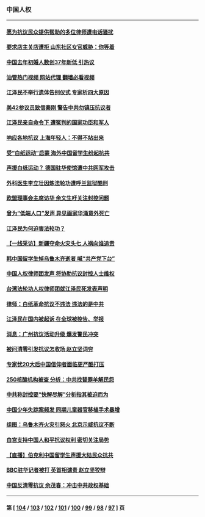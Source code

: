### 中国人权
---
#### [愿为抗议民众提供帮助的多位律师遭电话骚扰](../../pages/ncid278/n13877391.md?12022045) 
#### [要求店主关店遭拒 山东社区女官威胁：你等着](../../pages/ncid278/n13877354.md?12022045) 
#### [中国去年初婚人数创37年新低 引热议](../../pages/ncid278/n13877255.md?12022045) 
#### [油管热门视频 网站代理 翻墙必看视频](http://138.2.39.72:81/youtube.html?epic-marker?12022045)
#### [江泽民不举行遗体告别仪式 专家析四大原因](../../pages/ncid278/n13877155.md?12022045) 
#### [美42参议员致信秦刚 警告中共勿镇压抗议者](../../pages/ncid278/n13877070.md?12022045) 
#### [江泽民亲自命令下 遭冤判的国家功臣和军人](../../pages/ncid278/n13876685.md?12022045) 
#### [响应各地抗议 上海年轻人：不得不站出来](../../pages/ncid278/n13876261.md?12022045) 
#### [受“白纸运动”启蒙 海外中国留学生纷起抗共](../../pages/ncid278/n13876919.md?12022045) 
#### [声援白纸运动？ 德国驻华使馆遭中共网军攻击](../../pages/ncid278/n13876887.md?12022045) 
#### [外科医生李立壮因炼法轮功遭呼兰监狱酷刑](../../pages/ncid278/n13875403.md?12022045) 
#### [欧盟理事会主席访华 余文生吁关注封控问题](../../pages/ncid278/n13876545.md?12022045) 
#### [曾为“低端人口”发声 异见画家华涌意外死亡](../../pages/ncid278/n13876522.md?12022045) 
#### [江泽民为何迫害法轮功？](../../pages/ncid278/n13876324.md?12022045) 
#### [【一线采访】新疆夺命火灾头七 人祸向谁追责](../../pages/ncid278/n13876202.md?12022045) 
#### [韩中国留学生悼乌鲁木齐逝者 喊“共产党下台”](../../pages/ncid278/n13876166.md?12022045) 
#### [中国人权律师团发声 将协助抗议封控人士维权](../../pages/ncid278/n13876064.md?12022045) 
#### [台湾法轮功人权律师团就江泽民死发表声明](../../pages/ncid278/n13876141.md?12022045) 
#### [律师：白纸革命抗议不违法 违法的是中共](../../pages/ncid278/n13875995.md?12022045) 
#### [江泽民在国内被起诉 在全球被控告、举报](../../pages/ncid278/n13876054.md?12022045) 
#### [消息：广州抗议活动升级 爆发警民冲突](../../pages/ncid278/n13875902.md?12022045) 
#### [被问清零引发抗议怎收场 赵立坚词穷](../../pages/ncid278/n13875757.md?12022045) 
#### [专家忧20大后中国信仰者面临更严酷打压](../../pages/ncid278/n13874993.md?12022045) 
#### [250核酸机构被查 分析：中共找替罪羊解民怨](../../pages/ncid278/n13875428.md?12022045) 
#### [中共称封控要“快解尽解”分析指其被迫而为](../../pages/ncid278/n13875383.md?12022045) 
#### [中国少年失踪案频发 同期儿童器官移植手术暴增](../../pages/ncid278/n13875323.md?12022045) 
#### [组图：乌鲁木齐火灾引怒火 北京示威抗议不断](../../pages/ncid278/n13874830.md?12022045) 
#### [白宫支持中国人和平抗议权利 密切关注局势](../../pages/ncid278/n13874890.md?12022045) 
#### [【直播】伯克利中国留学生声援大陆民众抗共](../../pages/ncid278/n13874917.md?12022045) 
#### [BBC驻华记者被打 英首相谴责 赵立坚狡辩](../../pages/ncid278/n13874710.md?12022045) 
#### [中国反清零抗议 余茂春：冲击中共政权基础](../../pages/ncid278/n13874263.md?12022045) 

---
#### 第 [ [104](./104.md?12022045) / [103](./103.md?12022045) / [102](./102.md?12022045) / [101](./101.md?12022045) / [100](./100.md?12022045) / [99](./99.md?12022045) / [98](./98.md?12022045) / [97](./97.md?12022045) ] 页
